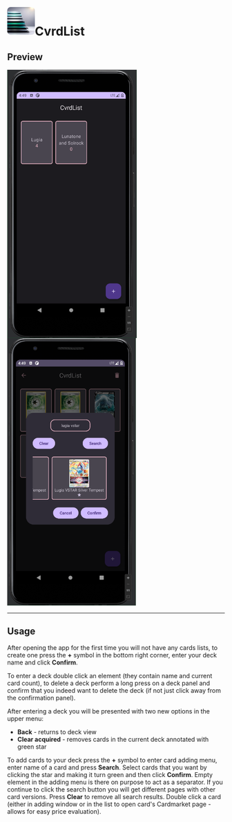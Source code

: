 <img align="left" style="border-radius: 0.5rem;" height="64" src="./app/src/main/res/drawable/icon.jpg">

# CvrdList

## Preview

<img align="left" width="300" src="./preview/decks.png">
<img width="298" src="./preview/cards.png">

---

## Usage

After opening the app for the first time you will not have any cards lists, to create one press the **+** symbol in the bottom right corner, enter your deck name and click **Confirm**.

To enter a deck double click an element (they contain name and current card count), to delete a deck perform a long press on a deck panel and confirm that you indeed want to delete the deck (if not just click away from the confirmation panel).

After entering a deck you will be presented with two new options in the upper menu:

- **Back** - returns to deck view
- **Clear acquired** - removes cards in the current deck annotated with green star

To add cards to your deck press the **+** symbol to enter card adding menu, enter name of a card and press **Search**. Select cards that you want by clicking the star and making it turn green and then click **Confirm**. Empty element in the adding menu is there on purpose to act as a separator. If you continue to click the search button you will get different pages with other card versions. Press **Clear** to remove all search results. Double click a card (either in adding window or in the list to open card's Cardmarket page - allows for easy price evaluation).
